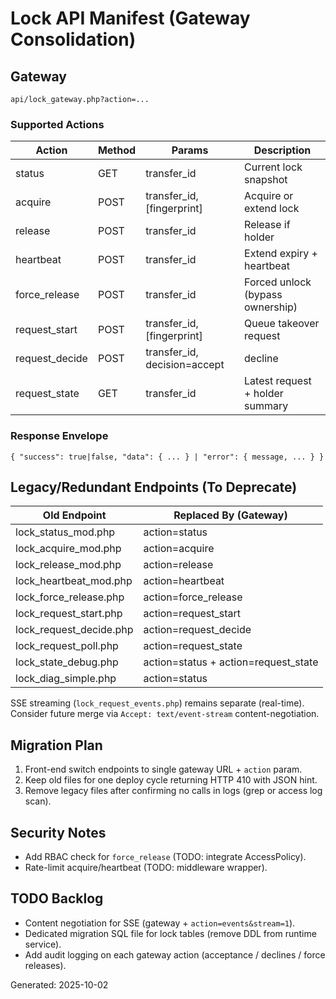 # Lock API Manifest (Gateway Consolidation)

## Gateway
`api/lock_gateway.php?action=...`

### Supported Actions
| Action | Method | Params | Description |
|--------|--------|--------|-------------|
| status | GET | transfer_id | Current lock snapshot |
| acquire | POST | transfer_id, [fingerprint] | Acquire or extend lock |
| release | POST | transfer_id | Release if holder |
| heartbeat | POST | transfer_id | Extend expiry + heartbeat |
| force_release | POST | transfer_id | Forced unlock (bypass ownership) |
| request_start | POST | transfer_id, [fingerprint] | Queue takeover request |
| request_decide | POST | transfer_id, decision=accept|decline | Holder decision on latest pending request |
| request_state | GET | transfer_id | Latest request + holder summary |

### Response Envelope
```
{ "success": true|false, "data": { ... } | "error": { message, ... } }
```

## Legacy/Redundant Endpoints (To Deprecate)
| Old Endpoint | Replaced By (Gateway) |
|--------------|-----------------------|
| lock_status_mod.php | action=status |
| lock_acquire_mod.php | action=acquire |
| lock_release_mod.php | action=release |
| lock_heartbeat_mod.php | action=heartbeat |
| lock_force_release.php | action=force_release |
| lock_request_start.php | action=request_start |
| lock_request_decide.php | action=request_decide |
| lock_request_poll.php | action=request_state |
| lock_state_debug.php | action=status + action=request_state |
| lock_diag_simple.php | action=status |

SSE streaming (`lock_request_events.php`) remains separate (real-time). Consider future merge via `Accept: text/event-stream` content-negotiation.

## Migration Plan
1. Front-end switch endpoints to single gateway URL + `action` param.
2. Keep old files for one deploy cycle returning HTTP 410 with JSON hint.
3. Remove legacy files after confirming no calls in logs (grep or access log scan).

## Security Notes
- Add RBAC check for `force_release` (TODO: integrate AccessPolicy).
- Rate-limit acquire/heartbeat (TODO: middleware wrapper).

## TODO Backlog
- Content negotiation for SSE (gateway + `action=events&stream=1`).
- Dedicated migration SQL file for lock tables (remove DDL from runtime service).
- Add audit logging on each gateway action (acceptance / declines / force releases).

Generated: 2025-10-02
